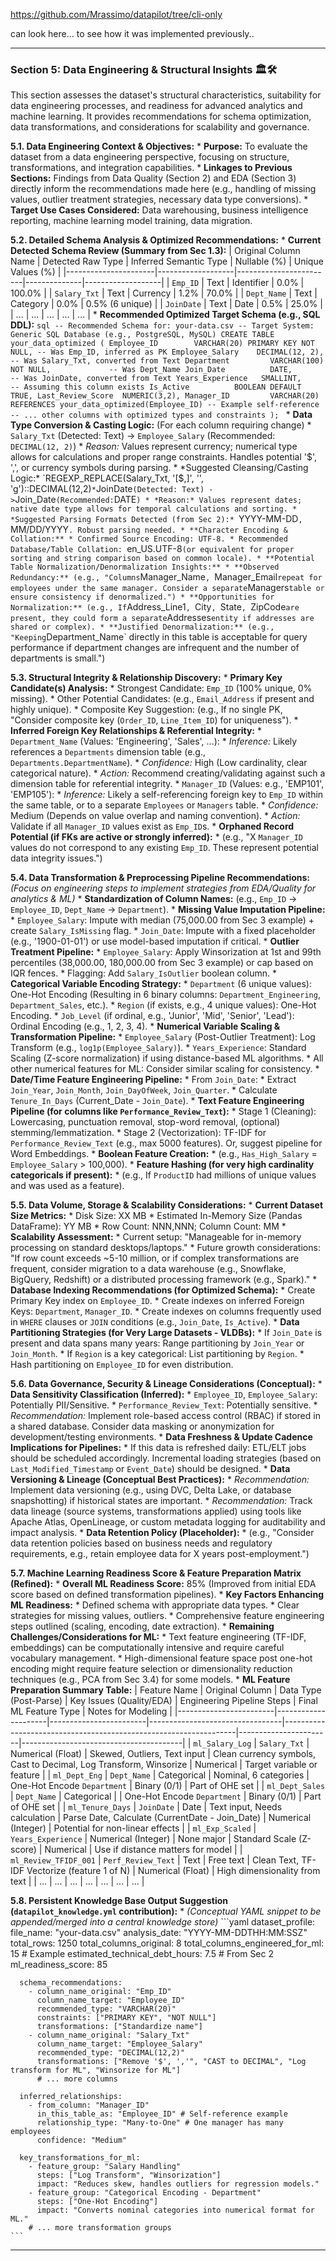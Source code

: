 https://github.com/Mrassimo/datapilot/tree/cli-only


can look here... to see how it was implemented previously..

---

### **Section 5: Data Engineering & Structural Insights** 🏛️🛠️

This section assesses the dataset's structural characteristics, suitability for data engineering processes, and readiness for advanced analytics and machine learning. It provides recommendations for schema optimization, data transformations, and considerations for scalability and governance.

**5.1. Data Engineering Context & Objectives:**
    * **Purpose:** To evaluate the dataset from a data engineering perspective, focusing on structure, transformations, and integration capabilities.
    * **Linkages to Previous Sections:** Findings from Data Quality (Section 2) and EDA (Section 3) directly inform the recommendations made here (e.g., handling of missing values, outlier treatment strategies, necessary data type conversions).
    * **Target Use Cases Considered:** Data warehousing, business intelligence reporting, machine learning model training, data migration.

**5.2. Detailed Schema Analysis & Optimized Recommendations:**
    * **Current Detected Schema Review (Summary from Sec 1.3):**
        | Original Column Name | Detected Raw Type | Inferred Semantic Type | Nullable (%) | Unique Values (%) |
        |----------------------|-------------------|------------------------|--------------|-------------------|
        | `Emp_ID`             | Text              | Identifier             | 0.0%         | 100.0%            |
        | `Salary_Txt`         | Text              | Currency               | 1.2%         | 70.0%             |
        | `Dept_Name`          | Text              | Category               | 0.0%         | 0.5% (6 unique)   |
        | `JoinDate`           | Text              | Date                   | 0.5%         | 25.0%             |
        | ...                  | ...               | ...                    | ...          | ...               |
    * **Recommended Optimized Target Schema (e.g., SQL DDL):**
        ```sql
        -- Recommended Schema for: your-data.csv
        -- Target System: Generic SQL Database (e.g., PostgreSQL, MySQL)
        CREATE TABLE your_data_optimized (
            Employee_ID        VARCHAR(20) PRIMARY KEY NOT NULL, -- Was Emp_ID, inferred as PK
            Employee_Salary    DECIMAL(12, 2),                  -- Was Salary_Txt, converted from Text
            Department         VARCHAR(100) NOT NULL,             -- Was Dept_Name
            Join_Date          DATE,                            -- Was JoinDate, converted from Text
            Years_Experience   SMALLINT,                        -- Assuming this column exists
            Is_Active          BOOLEAN DEFAULT TRUE,
            Last_Review_Score  NUMERIC(3,2),
            Manager_ID         VARCHAR(20) REFERENCES your_data_optimized(Employee_ID) -- Example self-reference
            -- ... other columns with optimized types and constraints
        );
        ```
    * **Data Type Conversion & Casting Logic:** (For each column requiring change)
        * `Salary_Txt` (Detected: Text) -> `Employee_Salary` (Recommended: `DECIMAL(12, 2)`)
            * *Reason:* Values represent currency; numerical type allows for calculations and proper range constraints. Handles potential '$', ',', or currency symbols during parsing.
            * *Suggested Cleansing/Casting Logic:* `REGEXP_REPLACE(Salary_Txt, '[$,]', '', 'g')::DECIMAL(12,2)`
        * `JoinDate` (Detected: Text) -> `Join_Date` (Recommended: `DATE`)
            * *Reason:* Values represent dates; native date type allows for temporal calculations and sorting.
            * *Suggested Parsing Formats Detected (from Sec 2):* `YYYY-MM-DD`, `MM/DD/YYYY`. Robust parsing needed.
    * **Character Encoding & Collation:**
        * Confirmed Source Encoding: UTF-8.
        * Recommended Database/Table Collation: `en_US.UTF-8` (or equivalent for proper sorting and string comparison based on common locale).
    * **Potential Table Normalization/Denormalization Insights:**
        * **Observed Redundancy:** (e.g., "Columns `Manager_Name`, `Manager_Email` repeat for employees under the same manager. Consider a separate `Managers` table or ensure consistency if denormalized.")
        * **Opportunities for Normalization:** (e.g., If `Address_Line1`, `City`, `State`, `ZipCode` are present, they could form a separate `Addresses` entity if addresses are shared or complex).
        * **Justified Denormalization:** (e.g., "Keeping `Department_Name` directly in this table is acceptable for query performance if department changes are infrequent and the number of departments is small.")

**5.3. Structural Integrity & Relationship Discovery:**
    * **Primary Key Candidate(s) Analysis:**
        * Strongest Candidate: `Emp_ID` (100% unique, 0% missing).
        * Other Potential Candidates: (e.g., `Email_Address` if present and highly unique).
        * Composite Key Suggestion: (e.g., If no single PK, "Consider composite key (`Order_ID`, `Line_Item_ID`) for uniqueness").
    * **Inferred Foreign Key Relationships & Referential Integrity:**
        * `Department_Name` (Values: 'Engineering', 'Sales', ...):
            * *Inference:* Likely references a `Departments` dimension table (e.g., `Departments.DepartmentName`).
            * *Confidence:* High (Low cardinality, clear categorical nature).
            * *Action:* Recommend creating/validating against such a dimension table for referential integrity.
        * `Manager_ID` (Values: e.g., 'EMP101', 'EMP105'):
            * *Inference:* Likely a self-referencing foreign key to `Emp_ID` within the same table, or to a separate `Employees` or `Managers` table.
            * *Confidence:* Medium (Depends on value overlap and naming convention).
            * *Action:* Validate if all `Manager_ID` values exist as `Emp_ID`s.
    * **Orphaned Record Potential (if FKs are active or strongly inferred):**
        * (e.g., "X `Manager_ID` values do not correspond to any existing `Emp_ID`. These represent potential data integrity issues.")

**5.4. Data Transformation & Preprocessing Pipeline Recommendations:**
    *(Focus on engineering steps to implement strategies from EDA/Quality for analytics & ML)*
    * **Standardization of Column Names:** (e.g., `Emp_ID` -> `Employee_ID`, `Dept_Name` -> `Department`).
    * **Missing Value Imputation Pipeline:**
        * `Employee_Salary`: Impute with median (75,000.00 from Sec 3 example) + create `Salary_IsMissing` flag.
        * `Join_Date`: Impute with a fixed placeholder (e.g., '1900-01-01') or use model-based imputation if critical.
    * **Outlier Treatment Pipeline:**
        * `Employee_Salary`: Apply Winsorization at 1st and 99th percentiles (38,000.00, 180,000.00 from Sec 3 example) or cap based on IQR fences.
        * Flagging: Add `Salary_IsOutlier` boolean column.
    * **Categorical Variable Encoding Strategy:**
        * `Department` (6 unique values): One-Hot Encoding (Resulting in 6 binary columns: `Department_Engineering`, `Department_Sales`, etc.).
        * `Region` (if exists, e.g., 4 unique values): One-Hot Encoding.
        * `Job_Level` (if ordinal, e.g., 'Junior', 'Mid', 'Senior', 'Lead'): Ordinal Encoding (e.g., 1, 2, 3, 4).
    * **Numerical Variable Scaling & Transformation Pipeline:**
        * `Employee_Salary` (Post-Outlier Treatment): Log Transform (e.g., `log1p(Employee_Salary)`).
        * `Years_Experience`: Standard Scaling (Z-score normalization) if using distance-based ML algorithms.
        * All other numerical features for ML: Consider similar scaling for consistency.
    * **Date/Time Feature Engineering Pipeline:**
        * From `Join_Date`:
            * Extract `Join_Year`, `Join_Month`, `Join_DayOfWeek`, `Join_Quarter`.
            * Calculate `Tenure_In_Days` (Current_Date - `Join_Date`).
    * **Text Feature Engineering Pipeline (for columns like `Performance_Review_Text`):**
        * Stage 1 (Cleaning): Lowercasing, punctuation removal, stop-word removal, (optional) stemming/lemmatization.
        * Stage 2 (Vectorization): TF-IDF for `Performance_Review_Text` (e.g., max 5000 features). Or, suggest pipeline for Word Embeddings.
    * **Boolean Feature Creation:**
        * (e.g., `Has_High_Salary` = `Employee_Salary` > 100,000).
    * **Feature Hashing (for very high cardinality categoricals if present):**
        * (e.g., If `ProductID` had millions of unique values and was used as a feature).

**5.5. Data Volume, Storage & Scalability Considerations:**
    * **Current Dataset Size Metrics:**
        * Disk Size: XX MB
        * Estimated In-Memory Size (Pandas DataFrame): YY MB
        * Row Count: NNN,NNN; Column Count: MM
    * **Scalability Assessment:**
        * Current setup: "Manageable for in-memory processing on standard desktops/laptops."
        * Future growth considerations: "If row count exceeds ~5-10 million, or if complex transformations are frequent, consider migration to a data warehouse (e.g., Snowflake, BigQuery, Redshift) or a distributed processing framework (e.g., Spark)."
    * **Database Indexing Recommendations (for Optimized Schema):**
        * Create Primary Key index on `Employee_ID`.
        * Create indexes on inferred Foreign Keys: `Department`, `Manager_ID`.
        * Create indexes on columns frequently used in `WHERE` clauses or `JOIN` conditions (e.g., `Join_Date`, `Is_Active`).
    * **Data Partitioning Strategies (for Very Large Datasets - VLDBs):**
        * If `Join_Date` is present and data spans many years: Range partitioning by `Join_Year` or `Join_Month`.
        * If `Region` is a key categorical: List partitioning by `Region`.
        * Hash partitioning on `Employee_ID` for even distribution.

**5.6. Data Governance, Security & Lineage Considerations (Conceptual):**
    * **Data Sensitivity Classification (Inferred):**
        * `Employee_ID`, `Employee_Salary`: Potentially PII/Sensitive.
        * `Performance_Review_Text`: Potentially sensitive.
        * *Recommendation:* Implement role-based access control (RBAC) if stored in a shared database. Consider data masking or anonymization for development/testing environments.
    * **Data Freshness & Update Cadence Implications for Pipelines:**
        * If this data is refreshed daily: ETL/ELT jobs should be scheduled accordingly. Incremental loading strategies (based on `Last_Modified_Timestamp` or `Event_Date`) should be designed.
    * **Data Versioning & Lineage (Conceptual Best Practices):**
        * *Recommendation:* Implement data versioning (e.g., using DVC, Delta Lake, or database snapshotting) if historical states are important.
        * *Recommendation:* Track data lineage (source systems, transformations applied) using tools like Apache Atlas, OpenLineage, or custom metadata logging for auditability and impact analysis.
    * **Data Retention Policy (Placeholder):**
        * (e.g., "Consider data retention policies based on business needs and regulatory requirements, e.g., retain employee data for X years post-employment.")

**5.7. Machine Learning Readiness Score & Feature Preparation Matrix (Refined):**
    * **Overall ML Readiness Score:** 85% (Improved from initial EDA score based on defined transformation pipelines).
    * **Key Factors Enhancing ML Readiness:**
        * Defined schema with appropriate data types.
        * Clear strategies for missing values, outliers.
        * Comprehensive feature engineering steps outlined (scaling, encoding, date extraction).
    * **Remaining Challenges/Considerations for ML:**
        * Text feature engineering (TF-IDF, embeddings) can be computationally intensive and require careful vocabulary management.
        * High-dimensional feature space post one-hot encoding might require feature selection or dimensionality reduction techniques (e.g., PCA from Sec 3.4) for some models.
    * **ML Feature Preparation Summary Table:**
        | Feature Name           | Original Column     | Data Type (Post-Parse) | Key Issues (Quality/EDA)        | Engineering Pipeline Steps                                       | Final ML Feature Type | Notes for Modeling                     |
        |------------------------|---------------------|------------------------|---------------------------------|------------------------------------------------------------------|-----------------------|----------------------------------------|
        | `ml_Salary_Log`        | `Salary_Txt`        | Numerical (Float)      | Skewed, Outliers, Text input    | Clean currency symbols, Cast to Decimal, Log Transform, Winsorize  | Numerical             | Target variable or feature             |
        | `ml_Dept_Eng`          | `Dept_Name`         | Categorical            | Nominal, 6 categories           | One-Hot Encode `Department`                                      | Binary (0/1)          | Part of OHE set                        |
        | `ml_Dept_Sales`        | `Dept_Name`         | Categorical            |                                 | One-Hot Encode `Department`                                      | Binary (0/1)          | Part of OHE set                        |
        | `ml_Tenure_Days`       | `JoinDate`          | Date                   | Text input, Needs calculation   | Parse Date, Calculate (CurrentDate - Join_Date)                  | Numerical (Integer)   | Potential for non-linear effects       |
        | `ml_Exp_Scaled`        | `Years_Experience`  | Numerical (Integer)    | None major                      | Standard Scale (Z-score)                                         | Numerical             | Use if distance matters for model      |
        | `ml_Review_TFIDF_001`  | `Perf_Review_Text`  | Text                   | Free text                       | Clean Text, TF-IDF Vectorize (feature 1 of N)                    | Numerical (Float)     | High dimensionality from text          |
        | ...                    | ...                 | ...                    | ...                             | ...                                                              | ...                   | ...                                    |

**5.8. Persistent Knowledge Base Output Suggestion (`datapilot_knowledge.yml` contribution):**
    * *(Conceptual YAML snippet to be appended/merged into a central knowledge store)*
    ```yaml
    dataset_profile:
      file_name: "your-data.csv"
      analysis_date: "YYYY-MM-DDTHH:MM:SSZ"
      total_rows: 1250
      total_columns_original: 8
      total_columns_engineered_for_ml: 15 # Example
      estimated_technical_debt_hours: 7.5 # From Sec 2
      ml_readiness_score: 85

      schema_recommendations:
        - column_name_original: "Emp_ID"
          column_name_target: "Employee_ID"
          recommended_type: "VARCHAR(20)"
          constraints: ["PRIMARY KEY", "NOT NULL"]
          transformations: ["Standardize name"]
        - column_name_original: "Salary_Txt"
          column_name_target: "Employee_Salary"
          recommended_type: "DECIMAL(12,2)"
          transformations: ["Remove '$', ','", "CAST to DECIMAL", "Log transform for ML", "Winsorize for ML"]
          # ... more columns

      inferred_relationships:
        - from_column: "Manager_ID"
          in_this_table_as: "Employee_ID" # Self-reference example
          relationship_type: "Many-to-One" # One manager has many employees
          confidence: "Medium"

      key_transformations_for_ml:
        - feature_group: "Salary Handling"
          steps: ["Log Transform", "Winsorization"]
          impact: "Reduces skew, handles outliers for regression models."
        - feature_group: "Categorical Encoding - Department"
          steps: ["One-Hot Encoding"]
          impact: "Converts nominal categories into numerical format for ML."
        # ... more transformation groups
    ```

---
